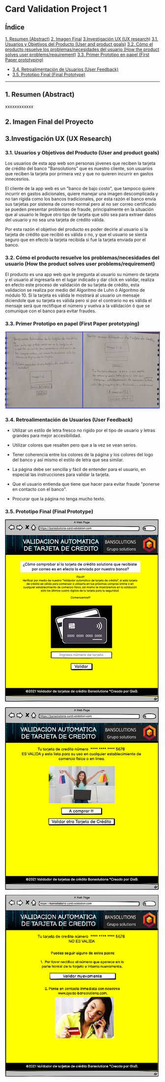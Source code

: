 # Card Validation Project 1

## Índice

[1. Resumen (Abstract)](##1-Resumen-(Abstract))
[2. Imagen Final](##-2.-Imagen-Final-del-Proyecto)
[3.Investigación UX (UX research)](##3.-Investigación-UX)
[3.1. Usuarios y Objetivos del Producto (User and product goals)](###4-usuarios-y-objetivos-del-producto)
[3.2. Cómo el producto resuelve los problemas/necesidades del usuario (How the product solves user problems/requirement)](#5-como-el-producto-resuelve-el-problema)
[3.3. Primer Prototipo en papel (First Paper prototyping)](#6-primer-prototipo-en-papel)
* [3.4. Retroalimentación de Usuarios (User Feedback)](#7-retroalimentacion-de-usuario)
* [3.5. Prototipo Final (Final Prototype)](#8-prototipo-final)

***

## 1. Resumen (Abstract)
xxxxxxxxxxxx

## 2. Imagen Final del Proyecto


## 3.Investigación UX (UX Research)

### 3.1. Usuarios y Objetivos del Producto (User and product goals)

Los usuarios de esta app web son personas jóvenes que reciben la tarjeta de crédito del banco "Bansolutions" que es nuestro cliente, son usuarios que reciben la tarjeta por primera vez y que no quieren incurrir en gastos innecesrios. 

El cliente de la app web es un "banco de bajo costo", que tampoco quiere incurrir en gastos adicionales, quiere manejar una imagen descomplicada y no tan rigida como los bancos tradicionales, por esta razón el banco envia sus tarjetas por sistema de correo normal pero al no ser correo certificado se pueden presentar problemas de fraude, principalmente en la situación que al usuario le llegue otro tipo de tarjeta que sólo sea para extraer datos del usuario y no sea una tarjeta de crédito válida. 

Por esta razón el objetivo del producto es poder decirle al usuario sí la tarjeta de crédito que recibió es válida o no, y que el usuario se sienta seguro que en efecto la tarjeta recibida si fue la tarjeta enviada por el banco.


### 3.2. Cómo el producto resuelve los problemas/necesidades del usuario (How the product solves user problems/requirement)

El producto es una app web que le pregunta al usuario su número de tarjeta y el usuario al ingresarla en el lugar indicado y dar click en validar, realiza en efecto este proceso de validación de su tarjeta de crédito, esta validacion se realiza por medio del Algoritmo de Luhn ó Algoritmo de módulo 10. Sí la tarjeta es válida le mostrará al usuario un mensaje diciendole que su tarjeta es válida pero si por el contrario no es válida el mensaje será que rectifique el número y vuelva a la válidación ó que se comunique con el banco para evitar fraudes.

### 3.3. Primer Prototipo en papel (First Paper prototyping)

![Imagen prototipo en papel](img/Paper-prototype.png)

### 3.4. Retroalimentación de Usuarios (User Feedback)

* Utilizar un estilo de letra fresco no rigido por el tipo de usuario y letras grandes para mejor accesibilidad.  

* Utilizar colores que resalten pero que a la vez se vean serios.  

* Tener coherencia entre los colores de la página y los colores del logo del banco y así mismo el estilo de letra que sea similar.  

* La página debe ser sencilla y fácil de entender para el usuario, en especial las instrucciones para validar la tarjeta.  

* Que el usuario entienda que tiene que hacer para evitar fraude "ponerse en contacto con el banco".  

* Procurar que la página no tenga mucho texto.  


### 3.5. Prototipo Final (Final Prototype)

![imagen prototipo final balsamiq](/img/bienvenida.png)  

![imagen prototipo respuesta true](img/validadortrue.png)

![imagen prototipo respuesta false](img/validadorfalse.png)



